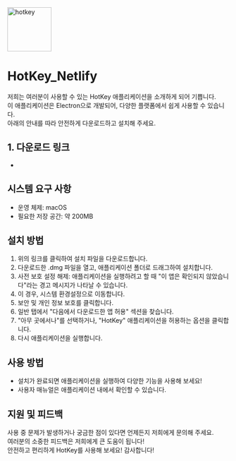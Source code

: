 <img src="https://github.com/user-attachments/assets/01631c07-fcb8-437c-b2e0-86bfaa7198cf" alt="hotkey" width="100" />

# HotKey_Netlify

저희는 여러분이 사용할 수 있는 HotKey 애플리케이션을 소개하게 되어 기쁩니다. <br>
이 애플리케이션은 Electron으로 개발되어, 다양한 플랫폼에서 쉽게 사용할 수 있습니다.<br>
아래의 안내를 따라 안전하게 다운로드하고 설치해 주세요.

## 1. 다운로드 링크

-

## 시스템 요구 사항

- 운영 체제: macOS
- 필요한 저장 공간: 약 200MB

## 설치 방법

1. 위의 링크를 클릭하여 설치 파일을 다운로드합니다.
2. 다운로드한 .dmg 파일을 열고, 애플리케이션 폴더로 드래그하여 설치합니다.
3. 사전 보호 설정 해제: 애플리케이션을 실행하려고 할 때 "이 앱은 확인되지 않았습니다"라는 경고 메시지가 나타날 수 있습니다.
4. 이 경우, 시스템 환경설정으로 이동합니다.
5. 보안 및 개인 정보 보호를 클릭합니다.
6. 일반 탭에서 "다음에서 다운로드한 앱 허용" 섹션을 찾습니다.
7. "아무 곳에서나"를 선택하거나, "HotKey" 애플리케이션을 허용하는 옵션을 클릭합니다.
8. 다시 애플리케이션을 실행합니다.

## 사용 방법

- 설치가 완료되면 애플리케이션을 실행하여 다양한 기능을 사용해 보세요!
- 사용자 매뉴얼은 애플리케이션 내에서 확인할 수 있습니다.

## 지원 및 피드백

사용 중 문제가 발생하거나 궁금한 점이 있다면 언제든지 저희에게 문의해 주세요. <br>
여러분의 소중한 피드백은 저희에게 큰 도움이 됩니다! <br>
안전하고 편리하게 HotKey를 사용해 보세요! 감사합니다!
